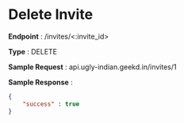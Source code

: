 # Delete Invite
**Endpoint** : /invites/<:invite_id>

**Type**	 : DELETE

**Sample Request** : api.ugly-indian.geekd.in/invites/1

**Sample Response** :
```json
{
	"success" : true
}
```